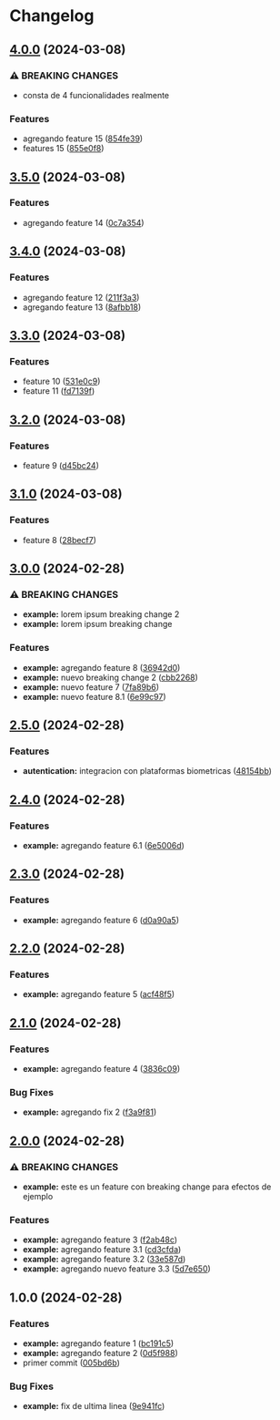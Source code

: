 # Changelog

## [4.0.0](https://github.com/carlosxplor/release-please-example/compare/v3.5.0...v4.0.0) (2024-03-08)


### ⚠ BREAKING CHANGES

* consta de 4 funcionalidades realmente

### Features

* agregando feature 15 ([854fe39](https://github.com/carlosxplor/release-please-example/commit/854fe39184d8dab6d883b3161dda8bde94b34ff6))
* features 15 ([855e0f8](https://github.com/carlosxplor/release-please-example/commit/855e0f826e4340eab2b5ed2d3c718f5fd88c8695))

## [3.5.0](https://github.com/carlosxplor/release-please-example/compare/v3.4.0...v3.5.0) (2024-03-08)


### Features

* agregando feature 14 ([0c7a354](https://github.com/carlosxplor/release-please-example/commit/0c7a354fbd6246241e27d1cb7cd862ff5e04320d))

## [3.4.0](https://github.com/carlosxplor/release-please-example/compare/v3.3.0...v3.4.0) (2024-03-08)


### Features

* agregando feature 12 ([211f3a3](https://github.com/carlosxplor/release-please-example/commit/211f3a3eea82974947fadc2b6cf038bd5bc0c09c))
* agregando feature 13 ([8afbb18](https://github.com/carlosxplor/release-please-example/commit/8afbb18cd059c0e7d0be1a29b5eb9464e69dc289))

## [3.3.0](https://github.com/carlosxplor/release-please-example/compare/v3.2.0...v3.3.0) (2024-03-08)


### Features

* feature 10 ([531e0c9](https://github.com/carlosxplor/release-please-example/commit/531e0c9882f498e75ffe488f9a4fbdd15a465b6d))
* feature 11 ([fd7139f](https://github.com/carlosxplor/release-please-example/commit/fd7139ff2c2c7bcb858009d39dfe4faea5a10421))

## [3.2.0](https://github.com/carlosxplor/release-please-example/compare/v3.1.0...v3.2.0) (2024-03-08)


### Features

* feature 9 ([d45bc24](https://github.com/carlosxplor/release-please-example/commit/d45bc24c1a20b92b08fbc6e64be3185142fce43c))

## [3.1.0](https://github.com/carlosxplor/release-please-example/compare/v3.0.0...v3.1.0) (2024-03-08)


### Features

* feature 8 ([28becf7](https://github.com/carlosxplor/release-please-example/commit/28becf79ccc16c6bc1f7d4cf66b2881762f00d2f))

## [3.0.0](https://github.com/carlosxplor/release-please-example/compare/v2.5.0...v3.0.0) (2024-02-28)


### ⚠ BREAKING CHANGES

* **example:** lorem ipsum breaking change 2
* **example:** lorem ipsum breaking change

### Features

* **example:** agregando feature 8 ([36942d0](https://github.com/carlosxplor/release-please-example/commit/36942d04f87a1ee34a281bacb838f9ac39677cb9))
* **example:** nuevo breaking change 2 ([cbb2268](https://github.com/carlosxplor/release-please-example/commit/cbb2268b40dd8350eb8e246ef8d26a123086a5d6))
* **example:** nuevo feature 7 ([7fa89b6](https://github.com/carlosxplor/release-please-example/commit/7fa89b6f86d13b7d28854848953ee2c84a1c16bc))
* **example:** nuevo feature 8.1 ([6e99c97](https://github.com/carlosxplor/release-please-example/commit/6e99c977c1622a21ef000c83dee6212911b34367))

## [2.5.0](https://github.com/carlosxplor/release-please-example/compare/v2.4.0...v2.5.0) (2024-02-28)


### Features

* **autentication:** integracion con plataformas biometricas ([48154bb](https://github.com/carlosxplor/release-please-example/commit/48154bb1e3ab19ad255b3f8c32facd284255c323))

## [2.4.0](https://github.com/carlosxplor/release-please-example/compare/v2.3.0...v2.4.0) (2024-02-28)


### Features

* **example:** agregando feature 6.1 ([6e5006d](https://github.com/carlosxplor/release-please-example/commit/6e5006d21906ab80ef7305359cf126279f749f16))

## [2.3.0](https://github.com/carlosxplor/release-please-example/compare/v2.2.0...v2.3.0) (2024-02-28)


### Features

* **example:** agregando feature 6 ([d0a90a5](https://github.com/carlosxplor/release-please-example/commit/d0a90a5c0d829c554a612c48a74133b2908a4371))

## [2.2.0](https://github.com/carlosxplor/release-please-example/compare/v2.1.0...v2.2.0) (2024-02-28)


### Features

* **example:** agregando feature 5 ([acf48f5](https://github.com/carlosxplor/release-please-example/commit/acf48f5907c4346770193b630bc013750bcb5a5f))

## [2.1.0](https://github.com/carlosxplor/release-please-example/compare/v2.0.0...v2.1.0) (2024-02-28)


### Features

* **example:** agregando feature 4 ([3836c09](https://github.com/carlosxplor/release-please-example/commit/3836c096fdf38aebdeb365eb889c924070f7fbc2))


### Bug Fixes

* **example:** agregando fix 2 ([f3a9f81](https://github.com/carlosxplor/release-please-example/commit/f3a9f819e36bca706fa441c276b5512ba9334753))

## [2.0.0](https://github.com/carlosxplor/release-please-example/compare/v1.0.0...v2.0.0) (2024-02-28)


### ⚠ BREAKING CHANGES

* **example:** este es un feature con breaking change para efectos de ejemplo

### Features

* **example:** agregando feature 3 ([f2ab48c](https://github.com/carlosxplor/release-please-example/commit/f2ab48cb353e9d86260cb485ec0f9134da3daf7c))
* **example:** agregando feature 3.1 ([cd3cfda](https://github.com/carlosxplor/release-please-example/commit/cd3cfdaf3b20611268451d465eb89abf9382d7e5))
* **example:** agregando feature 3.2 ([33e587d](https://github.com/carlosxplor/release-please-example/commit/33e587d44d114ae16b98da0a721e19dd91b612ff))
* **example:** agregando nuevo feature 3.3 ([5d7e650](https://github.com/carlosxplor/release-please-example/commit/5d7e6506428c9effe5e1da01f8504c19b3e85e13))

## 1.0.0 (2024-02-28)


### Features

* **example:** agregando feature 1 ([bc191c5](https://github.com/carlosxplor/release-please-example/commit/bc191c5a1da465633df6ba39bcbf44d038a6d233))
* **example:** agregando feature 2 ([0d5f988](https://github.com/carlosxplor/release-please-example/commit/0d5f988c21317a7047a0175ea48828d4e1d1c890))
* primer commit ([005bd6b](https://github.com/carlosxplor/release-please-example/commit/005bd6b4a681e8262833d0fed121dec2cfeb99d1))


### Bug Fixes

* **example:** fix de ultima linea ([9e941fc](https://github.com/carlosxplor/release-please-example/commit/9e941fcbb1ce9a21a2ef783a9fd8d6f1d3a6e3ed))
